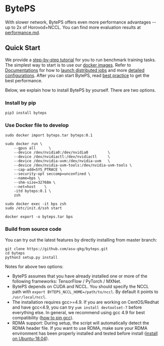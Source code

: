 # BytePS
With slower network, BytePS offers even more performance advantages -- up to 2x of Horovod+NCCL. You can find more evaluation results at [performance.md](docs/performance.md).

## Quick Start

We provide a [step-by-step tutorial](docs/step-by-step-tutorial.md) for you to run benchmark training tasks. The simplest way to start is to use our [docker images](docker). Refer to [Documentations](docs) for how to [launch distributed jobs](docs/running.md) and more [detailed configurations](docs/env.md). After you can start BytePS, read [best practice](docs/best-practice.md) to get the best performance.

Below, we explain how to install BytePS by yourself. There are two options.

### Install by pip

```
pip3 install byteps
```

### Use Docker file to develop
```
sudo docker import byteps.tar byteps:0.1
```

```
sudo docker run \
    --gpus all      \
    --device /dev/nvidia0:/dev/nvidia0         \
    --device /dev/nvidiactl:/dev/nvidiactl     \
    --device /dev/nvidia-uvm:/dev/nvidia-uvm   \
    --device /dev/nvidia-uvm-tools:/dev/nvidia-uvm-tools \
    --cap-add=SYS_PTRACE \
    --security-opt seccomp=unconfined \
    --name=bps \
    --shm-size=32768m \
    --net=host    \
    -itd byteps:0.1 \
    zsh
```

``` 
sudo docker exec -it bps zsh
sudo /etc/init.d/ssh start
```

``` 
docker export -o byteps.tar bps
```

### Build from source code

You can try out the latest features by directly installing from master branch:

```
git clone https://github.com/asu-gkg/byteps.git
cd byteps
python3 setup.py install
```

Notes for above two options:
- BytePS assumes that you have already installed one or more of the following frameworks: TensorFlow / PyTorch / MXNet.
- BytePS depends on CUDA and NCCL. You should specify the NCCL path with `export BYTEPS_NCCL_HOME=/path/to/nccl`. By default it points to `/usr/local/nccl`.
- The installation requires gcc>=4.9. If you are working on CentOS/Redhat and have gcc<4.9, you can try `yum install devtoolset-7` before everything else. In general, we recommend using gcc 4.9 for best compatibility ([how to pin gcc](https://github.com/bytedance/byteps/blob/3fba75def0d81c1d3225f8f397cc985200f57de7/docker/Dockerfile.mxnet#L72-L80)).
- RDMA support: During setup, the script will automatically detect the RDMA header file. If you want to use RDMA, make sure your RDMA environment has been properly installed and tested before install ([install on Ubuntu-18.04](https://github.com/bytedance/byteps/blob/3fba75def0d81c1d3225f8f397cc985200f57de7/docker/Dockerfile.mxnet#L29-L33)).
